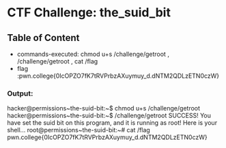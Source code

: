 # CTF Challenge: the_suid_bit

## Table of Content

- commands-executed: chmod u+s /challenge/getroot , /challenge/getroot , cat /flag
- flag :pwn.college{0IcOPZO7fK7tRVPrbzAXuymuy_d.dNTM2QDLzETN0czW}


### Output:
hacker@permissions~the-suid-bit:~$ chmod u+s /challenge/getroot 
hacker@permissions~the-suid-bit:~$ /challenge/getroot 
SUCCESS! You have set the suid bit on this program, and it is running as root! 
Here is your shell...
root@permissions~the-suid-bit:~# cat /flag
pwn.college{0IcOPZO7fK7tRVPrbzAXuymuy_d.dNTM2QDLzETN0czW}


